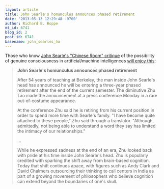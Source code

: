 ```yaml
---
layout: article
title: John Searle's homunculus announces phased retirement
date: '2013-05-13 12:29:48 -0700'
author: Richard B. Hoppe
mt_id: 6741
blog_id: 2
post_id: 6741
basename: john_searles_ho
---
```

Those who know [John Searle's "Chinese Room" critique](http://rationalwiki.org/wiki/Chinese_room) of the possibility of genuine consciousness in artificial/machine intelligences [will enjoy this](http://fauxphilnews.wordpress.com/2013/04/24/john-searles-homunculus-announces-phased-retirement/):

> **John Searle's homunculus announces phased retirement**
> 
> After 54 years of teaching at Berkeley, the man inside John Searle's head has announced he will be entering a three-year phased retirement after the end of the current semester. The diminutive Zhu Tao made the announcement at a press conference Monday in a rare out-of-costume appearance.
> 
> At the conference Zhu said he is retiring from his current position in order to spend more time with Searle's family. "I have become quite attached to these people," Zhu said through a translator. "Although, admittedly, not being able to understand a word they say has limited the intimacy of our relationships."
> 
> ...
> 
> While he expressed sadness at the end of an era, Zhu looked back with pride at his time inside John Searle's head. Zhu is popularly credited with sparking the shift away from brain-based cognition. Today that shift continues apace, with figures such as Andy Clark and David Chalmers outsourcing their thinking to call centers in India as part of a growing movement of philosophers who believe cognition can extend beyond the boundaries of one's skull.
